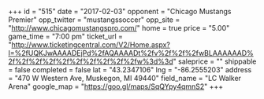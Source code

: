 +++
id = "515"
date = "2017-02-03"
opponent = "Chicago Mustangs Premier"
opp_twitter = "mustangssoccer"
opp_site = "http://www.chicagomustangspro.com/"
home = true
price = "5.00"
game_time = "7:00 pm"
ticket_url = "http://www.ticketingcentral.com/V2/Home.aspx?I=%2fUQKJwAAAADEjPd%2fAQAAAADt%2fv%2f%2f%2fwBLAAAAAAD%2f%2f%2f%2f%2f%2f%2f%2f%2f%2fw%3d%3d"
saleprice = ""
shippable = false
completed = false
lat = "43.2347106"
lng = "-86.2555203"
address = "470 W Western Ave, Muskegon, MI 49440"
field_name = "LC Walker Arena"
google_map = "https://goo.gl/maps/SqQYpy4qmnS2"
+++
